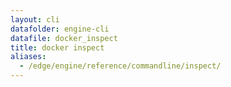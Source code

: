 ```yaml
---
layout: cli
datafolder: engine-cli
datafile: docker_inspect
title: docker inspect
aliases:
  - /edge/engine/reference/commandline/inspect/
---
```

<!--
This page is automatically generated from Docker's source code. If you want to
suggest a change to the text that appears here, open a ticket or pull request
in the source repository on GitHub:

https://github.com/docker/cli
-->
